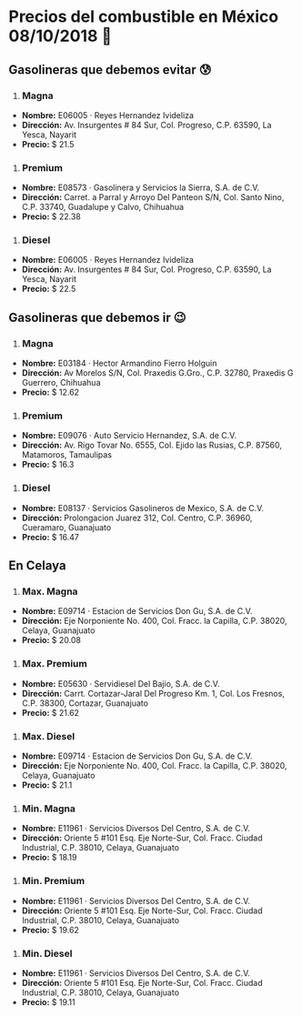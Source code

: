 # Precios del combustible en México 08/10/2018 :car:

## Gasolineras que debemos evitar :cold_sweat:
1. ### Magna
  * **Nombre:** E06005 · Reyes Hernandez Ivideliza
  * **Dirección:** Av. Insurgentes # 84 Sur, Col. Progreso, C.P. 63590, La Yesca, Nayarit
  * **Precio:** $ 21.5

1. ### Premium
  * **Nombre:** E08573 · Gasolinera y Servicios la Sierra, S.A. de C.V.
  * **Dirección:** Carret. a Parral y Arroyo Del Panteon S/N, Col. Santo Nino, C.P. 33740, Guadalupe y Calvo, Chihuahua
  * **Precio:** $ 22.38

1. ### Diesel
  * **Nombre:** E06005 · Reyes Hernandez Ivideliza
  * **Dirección:** Av. Insurgentes # 84 Sur, Col. Progreso, C.P. 63590, La Yesca, Nayarit
  * **Precio:** $ 22.5


## Gasolineras que debemos ir :wink:
1. ### Magna
  * **Nombre:** E03184 · Hector Armandino Fierro Holguin
  * **Dirección:** Av Morelos S/N, Col. Praxedis G.Gro., C.P. 32780, Praxedis G Guerrero, Chihuahua
  * **Precio:** $ 12.62

1. ### Premium
  * **Nombre:** E09076 · Auto Servicio Hernandez, S.A. de C.V.
  * **Dirección:** Av. Rigo Tovar No. 6555, Col. Ejido las Rusias, C.P. 87560, Matamoros, Tamaulipas
  * **Precio:** $ 16.3

1. ### Diesel
  * **Nombre:** E08137 · Servicios Gasolineros de Mexico, S.A. de C.V.
  * **Dirección:** Prolongacion Juarez 312, Col. Centro, C.P. 36960, Cueramaro, Guanajuato
  * **Precio:** $ 16.47


## En Celaya
1. ### Max. Magna
  * **Nombre:** E09714 · Estacion de Servicios Don Gu, S.A. de C.V.
  * **Dirección:** Eje Norponiente No. 400, Col. Fracc. la Capilla, C.P. 38020, Celaya, Guanajuato
  * **Precio:** $ 20.08

1. ### Max. Premium
  * **Nombre:** E05630 · Servidiesel Del Bajio, S.A. de C.V.
  * **Dirección:** Carrt. Cortazar-Jaral Del Progreso Km. 1, Col. Los Fresnos, C.P. 38300, Cortazar, Guanajuato
  * **Precio:** $ 21.62

1. ### Max. Diesel
  * **Nombre:** E09714 · Estacion de Servicios Don Gu, S.A. de C.V.
  * **Dirección:** Eje Norponiente No. 400, Col. Fracc. la Capilla, C.P. 38020, Celaya, Guanajuato
  * **Precio:** $ 21.1

1. ### Min. Magna
  * **Nombre:** E11961 · Servicios Diversos Del Centro, S.A. de C.V.
  * **Dirección:** Oriente 5 #101 Esq. Eje Norte-Sur, Col. Fracc. Ciudad Industrial, C.P. 38010, Celaya, Guanajuato
  * **Precio:** $ 18.19

1. ### Min. Premium
  * **Nombre:** E11961 · Servicios Diversos Del Centro, S.A. de C.V.
  * **Dirección:** Oriente 5 #101 Esq. Eje Norte-Sur, Col. Fracc. Ciudad Industrial, C.P. 38010, Celaya, Guanajuato
  * **Precio:** $ 19.62

1. ### Min. Diesel
  * **Nombre:** E11961 · Servicios Diversos Del Centro, S.A. de C.V.
  * **Dirección:** Oriente 5 #101 Esq. Eje Norte-Sur, Col. Fracc. Ciudad Industrial, C.P. 38010, Celaya, Guanajuato
  * **Precio:** $ 19.11